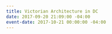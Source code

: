```yaml
---
title: Victorian Architecture in DC
date: 2017-09-20 21:09:00 -04:00
event-date: 2017-10-21 00:00:00 -04:00
---
```



